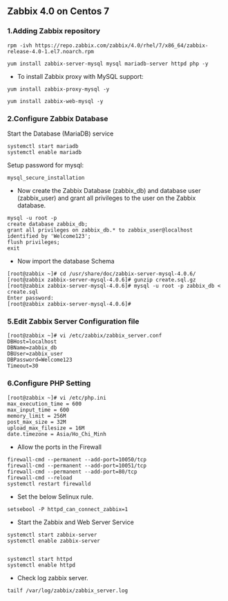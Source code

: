 ## Zabbix 4.0 on Centos 7

### 1.Adding Zabbix repository

`rpm -ivh https://repo.zabbix.com/zabbix/4.0/rhel/7/x86_64/zabbix-release-4.0-1.el7.noarch.rpm`

`yum install zabbix-server-mysql mysql mariadb-server httpd php -y`

* To install Zabbix proxy with MySQL support:

`yum install zabbix-proxy-mysql -y`

`yum install zabbix-web-mysql -y`

###  2.Configure Zabbix Database
Start the Database (MariaDB) service

```
systemctl start mariadb
systemctl enable mariadb

```

Setup password for mysql:

`mysql_secure_installation`


* Now create the Zabbix Database (zabbix_db) and database user (zabbix_user) and grant all privileges to the user on the Zabbix database.

```
mysql -u root -p
create database zabbix_db;
grant all privileges on zabbix_db.* to zabbix_user@localhost identified by 'Welcome123';
flush privileges;
exit
```

* Now import the database Schema

```
[root@zabbix ~]# cd /usr/share/doc/zabbix-server-mysql-4.0.6/
[root@zabbix zabbix-server-mysql-4.0.6]# gunzip create.sql.gz
[root@zabbix zabbix-server-mysql-4.0.6]# mysql -u root -p zabbix_db < create.sql
Enter password:
[root@zabbix zabbix-server-mysql-4.0.6]#
```
###  5.Edit Zabbix Server Configuration file


```
[root@zabbix ~]# vi /etc/zabbix/zabbix_server.conf
DBHost=localhost
DBName=zabbix_db
DBUser=zabbix_user
DBPassword=Welcome123
Timeout=30
```

###  6.Configure PHP Setting


```
[root@zabbix ~]# vi /etc/php.ini
max_execution_time = 600
max_input_time = 600
memory_limit = 256M
post_max_size = 32M
upload_max_filesize = 16M
date.timezone = Asia/Ho_Chi_Minh
```

* Allow the ports in the Firewall

```
firewall-cmd --permanent --add-port=10050/tcp
firewall-cmd --permanent --add-port=10051/tcp
firewall-cmd --permanent --add-port=80/tcp
firewall-cmd --reload 
systemctl restart firewalld

```

* Set the below Selinux rule.

`setsebool -P httpd_can_connect_zabbix=1`


* Start the Zabbix and Web Server Service

```
systemctl start zabbix-server
systemctl enable zabbix-server


systemctl start httpd
systemctl enable httpd
```


* Check log zabbix server.

`tailf /var/log/zabbix/zabbix_server.log`





